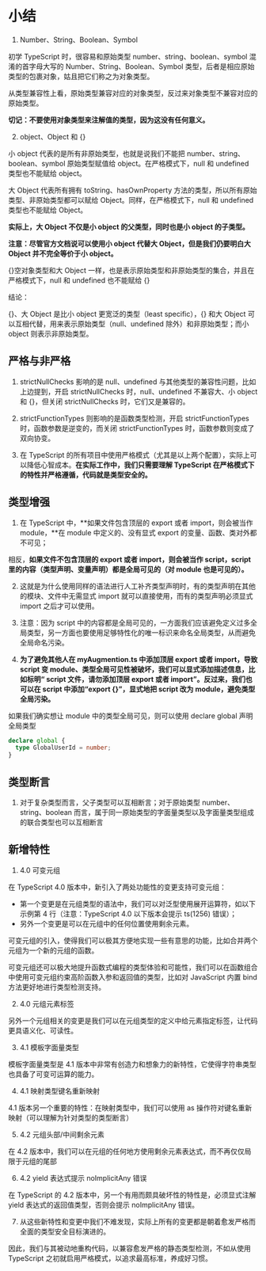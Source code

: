 # 小结

1. Number、String、Boolean、Symbol

初学 TypeScript 时，很容易和原始类型 number、string、boolean、symbol 混淆的⾸字⺟⼤写的 Number、String、Boolean、Symbol 类型，后者是相应原始类型的包裹对象，姑且把它们称之为对象类型。

从类型兼容性上看，原始类型兼容对应的对象类型，反过来对象类型不兼容对应的原始类型。

**切记：不要使用对象类型来注解值的类型，因为这没有任何意义。**

2. object、Object 和 {}

⼩ object 代表的是所有⾮原始类型，也就是说我们不能把 number、string、boolean、symbol 原始类型赋值给 object。在严格模式下，null 和 undefined 类型也不能赋给 object。

⼤ Object 代表所有拥有 toString、hasOwnProperty ⽅法的类型，所以所有原始类型、⾮原始类型都可以赋给 Object。同样，在严格模式下，null 和 undefined 类型也不能赋给 Object。

**实际上，⼤ Object 不仅是⼩ object 的⽗类型，同时也是⼩ object 的⼦类型。**

**注意：尽管官⽅⽂档说可以使⽤⼩ object 代替⼤ Object，但是我们仍要明⽩⼤ Object 并不完全等价于⼩ object。**

{}空对象类型和⼤ Object ⼀样，也是表示原始类型和⾮原始类型的集合，并且在严格模式下，null 和 undefined 也不能赋给 {}

结论：

{}、⼤ Object 是⽐⼩ object 更宽泛的类型（least specific），{} 和⼤ Object 可以互相代替，⽤来表示原始类型（null、undefined 除外）和⾮原始类型；⽽⼩ object 则表示⾮原始类型。

## 严格与非严格

1. strictNullChecks 影响的是 null、undefined 与其他类型的兼容性问题，⽐如上边提到，开启 strictNullChecks 时，null、undefined 不兼容⼤、⼩ object 和 {}，但关闭 strictNullChecks 时，它们⼜是兼容的。

2. strictFunctionTypes 则影响的是函数类型检测，开启 strictFunctionTypes 时，函数参数是逆变的，⽽关闭 strictFunctionTypes 时，函数参数则变成了双向协变。

3. 在 TypeScript 的所有项⽬中使⽤严格模式（尤其是以上两个配置），实际上可以降低⼼智成本。**在实际⼯作中，我们只需要理解 TypeScript 在严格模式下的特性并严格遵循，代码就是类型安全的。**

## 类型增强

1. 在 TypeScript 中，**如果⽂件包含顶层的 export 或者 import，则会被当作 module，**在 module 中定义的、没有显式 export 的变量、函数、类对外都不可⻅；

相反，**如果⽂件不包含顶层的 export 或者 import，则会被当作 script，script ⾥的内容（类型声明、变量声明）都是全局可⻅的（对 module 也是可⻅的）。**

2. 这就是为什么使⽤同样的语法进⾏⼈⼯补⻬类型声明时，有的类型声明在其他的模块、⽂件中⽆需显式 import 就可以直接使⽤，⽽有的类型声明必须显式 import 之后才可以使⽤。

3. 注意：因为 script 中的内容都是全局可⻅的，⼀⽅⾯我们应该避免定义过多全局类型，另⼀⽅⾯也要使⽤⾜够特性化的唯⼀标识来命名全局类型，从⽽避免全局命名污染。

4. **为了避免其他⼈在 myAugmention.ts 中添加顶层 export 或者 import，导致 script 变 module、类型全局可⻅性被破坏，我们可以显式添加描述信息，⽐如标明“ script ⽂件，请勿添加顶层 export 或者 import”。反过来，我们也可以在 script 中添加“export {}”，显式地把 script 改为 module，避免类型全局污染。**

如果我们确实想让 module 中的类型全局可⻅，则可以使⽤ declare global 声明全局类型

```ts
declare global {
  type GlobalUserId = number;
}
```

## 类型断言

1. 对于复杂类型⽽⾔，⽗⼦类型可以互相断⾔；对于原始类型 number、string、boolean ⽽⾔，属于同⼀原始类型的字⾯量类型以及字⾯量类型组成的联合类型也可以互相断⾔

## 新增特性

1. 4.0 可变元组

在 TypeScript 4.0 版本中，新引⼊了两处功能性的变更⽀持可变元组：

- 第⼀个变更是在元组类型的语法中，我们可以对泛型使⽤展开运算符，如以下示例第 4 ⾏（注意：TypeScript 4.0 以下版本会提示 ts(1256) 错误）；
- 另外⼀个变更是可以在元组中的任何位置使⽤剩余元素。

可变元组的引⼊，使得我们可以极其⽅便地实现⼀些有意思的功能，⽐如合并两个元组为⼀个新的元组的函数。

可变元组还可以极⼤地提升函数式编程的类型体验和可能性，我们可以在函数组合中使⽤可变元组约束⾼阶函数⼊参和返回值的类型，⽐如对 JavaScript 内置 bind ⽅法更好地进⾏类型检测⽀持。

2. 4.0 元组元素标签

另外⼀个元组相关的变更是我们可以在元组类型的定义中给元素指定标签，让代码更具语义化、可读性。

3. 4.1 模板字⾯量类型

模板字⾯量类型是 4.1 版本中⾮常有创造⼒和想象⼒的新特性，它使得字符串类型也具备了可变可运算的能⼒。

4. 4.1 映射类型键名重新映射

4.1 版本另⼀个重要的特性：在映射类型中，我们可以使⽤ as 操作符对键名重新映射（可以理解为针对类型的类型断⾔）

5. 4.2 元组头部/中间剩余元素

在 4.2 版本中，我们可以在元组的任何地⽅使⽤剩余元素表达式，⽽不再仅仅局限于元组的尾部

6. 4.2 yield 表达式提示 noImplicitAny 错误

在 TypeScript 的 4.2 版本中，另⼀个有⽤⽽颇具破坏性的特性是，必须显式注解 yield 表达式的返回值类型，否则会提示 noImplicitAny 错误。

7. 从这些新特性和变更中我们不难发现，实际上所有的变更都是朝着愈发严格⽽全⾯的类型安全⽬标演进的。

因此，我们与其被动地重构代码，以兼容愈发严格的静态类型检测，不如从使⽤ TypeScript 之初就启⽤严格模式，以追求最⾼标准，养成好习惯。
